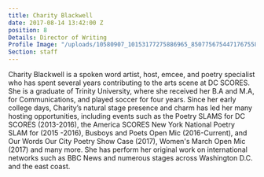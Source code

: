 ```yaml
---
title: Charity Blackwell
date: 2017-08-14 13:42:00 Z
position: 8
Details: Director of Writing
Profile Image: "/uploads/10580907_10153177275886965_8507756754471767558_o.jpg"
Section: staff
---
```


Charity Blackwell is a spoken word artist, host, emcee, and poetry specialist who has spent several years contributing to the arts scene at DC SCORES. She is a graduate of Trinity University, where she received her B.A and M.A, for Communications, and played soccer for four years. Since her early college days, Charity’s natural stage presence and charm has led her many hosting opportunities, including events such as the Poetry SLAMS for DC SCORES (2013-2016), the America SCORES New York National Poetry SLAM for (2015 -2016), Busboys and Poets Open Mic (2016-Current), and Our Words Our City Poetry Show Case (2017), Women's March Open Mic (2017) and many more. She has perform her original work on international networks such as BBC News and numerous stages across Washington D.C. and the east coast. 